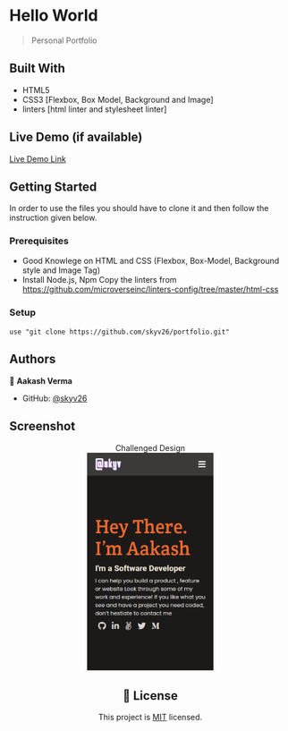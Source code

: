 # Hello World

> Personal Portfolio


## Built With

- HTML5
- CSS3 [Flexbox, Box Model, Background and Image]
- linters [html linter and stylesheet linter]


## Live Demo (if available)

[Live Demo Link](https://skyv26.github.io/portfolio/)


## Getting Started

In order to use the files you should have to clone it and then follow the instruction given below.

### Prerequisites
 - Good Knowlege on HTML and CSS (Flexbox, Box-Model, Background style and Image Tag)
 - Install Node.js, Npm Copy the linters from
   https://github.com/microverseinc/linters-config/tree/master/html-css

### Setup
    use "git clone https://github.com/skyv26/portfolio.git"


## Authors

👤 **Aakash Verma**

- GitHub: [@skyv26](https://github.com/skyv26)

## Screenshot
<div align="center">
Challenged Design<br>
<a href="./app_screenshot.png" target="_blank"><img src="./app_screenshot.png" width="45%" height="60%"/></a>

## 📝 License

This project is [MIT](./LICENSE) licensed.
